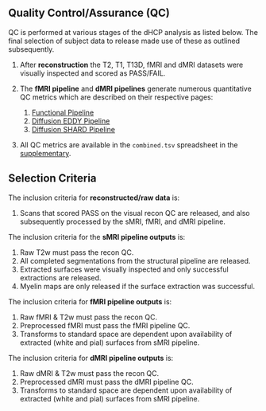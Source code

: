 ---
---

## Quality Control/Assurance (QC)

QC is performed at various stages of the dHCP analysis as listed below. The
final selection of subject data to release made use of these as outlined
subsequently.

1. After **reconstruction** the T2, T1, T13D, fMRI and dMRI datasets were visually 
inspected and scored as PASS/FAIL.  

2. The **fMRI pipeline** and **dMRI pipelines** generate numerous quantitative QC metrics which are described on their respective pages:
   1. [Functional Pipeline](fmri.md#fmri-qc)
   2. [Diffusion EDDY Pipeline](dwi.md#diffusion-mri-qc)
   3. [Diffusion SHARD Pipeline](dwi-shard.md#diffusion-mri-qc)
   
3. All QC metrics are available in the `combined.tsv` spreadsheet in the [supplementary](https://github.com/BioMedIA/dHCP-release-notes/tree/master/supplementary_files).

## Selection Criteria

The inclusion criteria for **reconstructed/raw data** is:
1. Scans that scored PASS on the visual recon QC are released, and also subsequently processed by the sMRI, fMRI, and dMRI pipeline. 

The inclusion criteria for the **sMRI pipeline outputs** is:
1. Raw T2w must pass the recon QC.
2. All completed segmentations from the structural pipeline are released.
3. Extracted surfaces were visually inspected and only successful extractions are released.
4. Myelin maps are only released if the surface extraction was successful.

The inclusion criteria for **fMRI pipeline outputs** is:
1. Raw fMRI & T2w must pass the recon QC.
2. Preprocessed fMRI must pass the fMRI pipeline QC.
3. Transforms to standard space are dependent upon availability of extracted (white and pial) surfaces from sMRI pipeline.

The inclusion criteria for **dMRI pipeline outputs** is:
1. Raw dMRI & T2w must pass the recon QC.
2. Preprocessed dMRI must pass the dMRI pipeline QC.
3. Transforms to standard space are dependent upon availability of extracted (white and pial) surfaces from sMRI pipeline.

